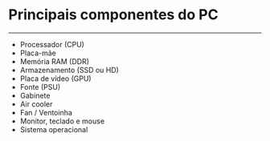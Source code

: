 # Principais componentes do PC

---

- Processador (CPU)
- Placa-mãe
- Memória RAM (DDR)
- Armazenamento (SSD ou HD)
- Placa de vídeo (GPU)
- Fonte (PSU)
- Gabinete
- Air cooler
- Fan / Ventoinha
- Monitor, teclado e mouse
- Sistema operacional
